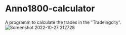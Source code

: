 # Anno1800-calculator
A programm to calculate the trades in the "Tradeingcity".
![Screenshot 2022-10-27 212728](https://user-images.githubusercontent.com/115406382/198381076-2e855f79-d364-4aa6-b70e-b3164922f38d.png)
